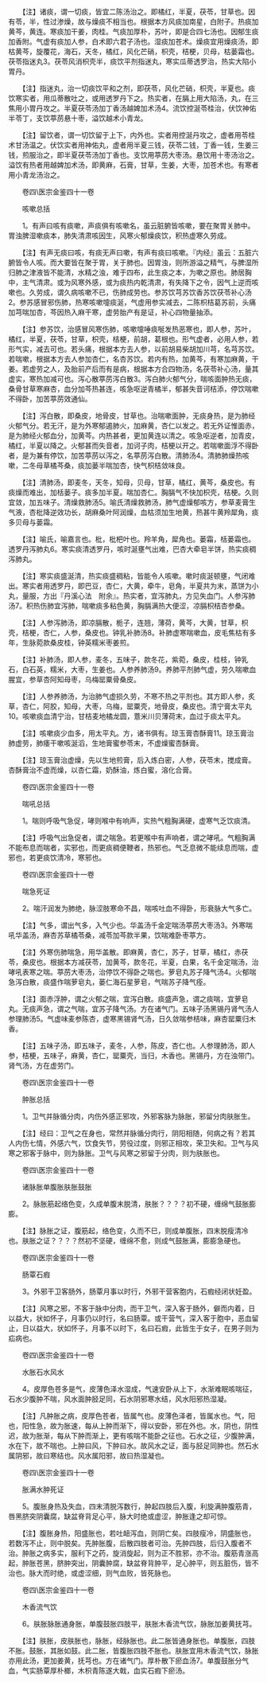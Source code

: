 <!-- { "loadSidebar": true } -->
　　【注】诸痰，谓一切痰，皆宜二陈汤治之。即橘红，半夏，茯苓，甘草也。因有苓，半，性过渗燥，故与燥痰不相当也。根据本方风痰加南星，白附子。热痰加黄芩，黄连。寒痰加干姜，肉桂。气痰加厚朴，苏叶，即是合四七汤也。因郁生痰加香附。气虚有痰加人参，白术即六君子汤也。湿痰加苍术。燥痰宜用燥痰汤，即枯黄芩，旋覆花，海石，天冬，橘红，风化芒硝，枳壳，桔梗，贝母，枯蒌霜也。茯苓指迷丸3。茯苓风消枳壳半，痰饮平剂指迷丸，寒实瓜蒂透罗治，热实大陷小胃丹。

　　【注】指迷丸，治一切痰饮平和之剂，即茯苓，风化芒硝，枳壳，半夏也。痰饮寒实者，用瓜蒂散吐之，或用透罗丹下之。热实者，在膈上用大陷汤，丸，在三焦用小胃丹攻之。半夏茯苓汤加丁香汤越婢加术汤4。流饮控涎苓桂治，伏饮神佑半苓丁，支饮葶苈悬十枣，溢饮越术小青龙。

　　【注】留饮者，谓一切饮留于上下，内外也。实者用控涎丹攻之，虚者用苓桂术甘汤温之。伏饮实者用神佑丸，虚者用半夏三钱，茯苓二钱，丁香一钱，生姜三钱，煎服治之，即半夏茯苓汤加丁香也。支饮用葶苈大枣汤。悬饮用十枣汤治之。溢饮有热者用越婢加术汤，即黄麻，石膏，甘草，生姜，大枣，加苍术也。有寒者用小青龙汤治之。

　　卷四\医宗金鉴四十一卷

　　咳嗽总括

　　1。有声曰咳有痰嗽，声痰俱有咳嗽名，虽云脏腑皆咳嗽，要在聚胃关肺中。胃浊脾湿嗽痰本，肺失清肃咳因生，风寒火郁燥痰饮，积热虚寒久劳成。

　　【注】有声无痰曰咳，有痰无声曰嗽，有声有痰曰咳嗽。『内经』虽云：五脏六腑皆令人咳。而大要皆在聚于胃，关于肺也。因胃浊，则所游溢之精气，与脾湿所归肺之津液皆不能清，水精之浊，难于四布，此生痰之本，为嗽之原也。肺居胸中，主气清肃。或为风寒外感，或为痰热内乾清肃，有失降下之令，因气上逆而咳嗽也。久劳成，谓久病咳嗽不已，伤肺成劳也。参苏饮芎苏饮香苏饮茯苓补心汤2。参苏感冒邪伤肺，热寒咳嗽嚏痰涎，气虚用参实减去，二陈枳桔葛苏前，头痛加芎喘加杏，芩因热入麻干寒，虚劳胎产有是证，补心四物量抽添。

　　【注】参苏饮，治感冒风寒伤肺，咳嗽嚏唾痰唌发热恶寒也，即人参，苏叶，橘红，半夏，茯苓，甘草，枳壳，桔梗，前胡，葛根也。形气虚者，必用人参，若形气实，减去可也。若头痛，根据本方去人参，以前胡易柴胡加川芎，名芎苏饮。若喘嗽，根据本方去人参加杏仁，名杏苏饮。若内有热，加黄芩，有寒加麻黄，干姜。若虚劳之人，及胎前产后而有是病，根据本方合四物汤，名茯苓补心汤，量其虚实，寒热加减可也。泻心散葶苈泻白散3。泻白肺火郁气分，喘咳面肿热无痰，桑骨甘草寒麻杏，血分加芩热甚连，咳急呕逆青橘半，郁甚失音诃桔添，停饮喘嗽不得卧，加苦葶苈效通仙。

　　【注】泻白散，即桑皮，地骨皮，甘草也。治喘嗽面肿，无痰身热，是为肺经火郁气分。若无汗，是为外寒郁遏肺火，加麻黄，杏仁以发之。若无外证惟面赤，是为肺经火郁血分，加黄芩。内热甚者，更加黄连以清之。咳急呕逆者，加青皮，橘红，半夏以降之。火郁甚而失音者，加诃子肉，桔梗以开之。若喘嗽面浮不得卧者，是为兼有停饮，加苦葶苈以泻之，名葶苈泻白散。清肺汤4。清肺肺燥热咳嗽，二冬母草橘芩桑，痰加蒌半喘加杏，快气枳桔敛味良。

　　【注】清肺汤，即麦冬，天冬，知母，贝母，甘草，橘红，黄芩，桑皮也。有痰燥而难出，加栝蒌子。痰多加半夏。喘加杏仁。胸膈气不快加枳壳，桔梗。久则宜敛，加五味子。清燥救肺汤5。喻氏清燥救肺汤，肺气虚燥郁咳方，参草麦膏生气液，杏枇降逆效功长，胡麻桑叶阿润燥，血枯须加生地黄，热甚牛黄羚犀角，痰多贝母与蒌霜。

　　【注】喻氏，喻嘉言也。枇，枇杷叶也。羚羊角，犀角也。蒌霜，栝蒌霜也。透罗丹泻肺丸6。寒实痰清透罗丹，咳时涎壅气出难，巴杏大牵皂半饼，热实痰稠泻肺丸。

　　【注】寒实痰盛涎清，热实痰盛稠粘，皆能令人咳嗽。嗽时痰涎顿壅，气闭难出。寒实者用透罗丹，即巴豆，杏仁，大黄，牵牛，皂角，半夏共为末，蒸饼为小丸，量服，方出『丹溪心法　附余』。热实者，宜泻肺丸，方见失血门。人参泻肺汤7。积热伤肺宜泻肺，喘嗽痰多粘色黄，胸膈满热大便涩，凉膈枳桔杏参桑。

　　【注】人参泻肺汤，即凉膈散，栀子，连翘，薄荷，黄芩，大黄，甘草，枳壳，桔梗，杏仁，人参，桑皮也。钟乳补肺汤8。补肺虚寒喘嗽血，皮毛焦枯有多年，生脉菀款桑皮桂，钟英糯米枣姜煎。

　　【注】补肺汤，即人参，麦冬，五味子，款冬花，紫菀，桑皮，桂枝，钟乳石，白石英，糯米，大枣，生姜也。人参养肺汤9。养肺平剂肺气虚，劳久喘嗽血腥宜，参草杏阿知母枣，乌梅罂粟骨桑皮。

　　【注】人参养肺汤，为治肺气虚损久劳，不寒不热之平剂也。其方即人参，炙草，杏仁，阿胶，知母，大枣，乌梅，罂粟壳，地骨皮，桑皮也。清宁膏太平丸10。咳嗽痰血清宁治，甘桔麦地橘龙圆，薏米川贝薄荷末，血过于痰太平丸。

　　【注】咳嗽痰少血多，用太平丸。方，诸书俱有。琼玉膏杏酥膏11。琼玉膏治肺虚劳，肺痿干嗽咳涎滔，生地膏蜜参苓末，不虚燥蜜杏酥膏。

　　【注】琼玉膏治虚燥，先以生地煎膏，后入炼白密，人参，茯苓末，搅成膏。杏酥膏治不虚而燥，以杏仁霜，奶酥油，炼白蜜，溶化合膏。

　　卷四\医宗金鉴四十一卷

　　喘吼总括

　　1。喘则呼吸气急促，哮则喉中有响声，实热气粗胸满硬，虚寒气乏饮痰清。

　　【注】呼吸气出急促者，谓之喘急。若更喉中有声响者，谓之哮吼。气粗胸满不能布息而喘者，实邪也，而更痰稠便鞭者，热邪也。气乏息微不能续息而喘，虚邪也，若更痰饮清冷，寒邪也。

　　卷四\医宗金鉴四十一卷

　　喘急死证

　　2。喘汗润发为肺绝，脉涩肢寒命不昌，喘咳吐血不得卧，形衰脉大气多亡。

　　【注】气多，谓出气多，入气少也。华盖汤千金定喘汤葶苈大枣汤3。外寒喘吼华盖汤，麻杏苏草橘苓桑，减苓加芩款半果，饮喘难卧枣葶方。

　　【注】外寒伤肺喘急，用华盖散。即麻黄，杏仁，苏子，甘草，橘红，赤茯苓，桑皮也。根据本方减茯苓，加黄芩，款冬花，半夏，白果，名千金定喘汤，治哮吼表寒之喘。葶苈大枣汤，治停饮不得卧之喘也。萝皂丸苏子降气汤4。火郁喘急泻白散，痰盛作喘萝皂丸，蒌仁海石星萝皂，气喘苏子降气痊。

　　【注】面赤浮肿，谓之火郁之喘，宜泻白散。痰盛声急，谓之痰喘，宜萝皂丸。无痰声急，谓之气喘，宜苏子降气汤。方在诸气门。五味子汤黑锡丹肾气汤人参理肺汤5。气虚味麦参陈杏，虚寒黑锡肾气汤，日久敛喘参桔味，麻杏罂粟归木香。

　　【注】五味子汤，即五味子，麦冬，人参，陈皮，杏仁也。人参理肺汤，即人参，桔梗，五味子，麻黄，杏仁，罂粟壳，当归，木香也。黑锡丹，方在浊带门。肾气汤，方在虚劳门。

　　卷四\医宗金鉴四十一卷

　　肿胀总括

　　1。卫气并脉循分肉，内伤外感正邪攻，外邪客脉为脉胀，邪留分肉肤胀生。

　　【注】经曰：卫气之在身也，常然并脉循分肉行，阴阳相随，何病之有？若其人内伤七情，外感六气，饮食失节，劳役过度，则邪正相攻，荣卫失和。卫气与风寒之邪客于脉中，则为脉胀。卫气与风寒之邪留于分肉，则为肤胀也。

　　卷四\医宗金鉴四十一卷

　　诸脉胀单腹胀肤胀鼓胀

　　2。脉胀筋起络色变，久成单腹末脱清，肤胀？？？？初不硬，缠绵气鼓胀膨膨。

　　【注】脉胀之证，腹筋起，络色变，久而不巳，则成单腹胀，四末脱瘦清冷也。肤胀之证？？？？然初不坚硬，缠绵不愈，则成气鼓胀满，膨膨急硬也。

　　卷四\医宗金鉴四十一卷

　　肠覃石瘕

　　3。外邪干卫客肠外，肠覃月事以时行，外邪干营客胞内，石瘕经闭状妊盈。

　　【注】风寒之邪，不客于脉中分肉，而干卫气，深入客于肠外，僻而内着，日以益大，状如怀子，月事仍以时行，名曰肠覃。或干营气，深入客于胞中，恶血留止，日以益大，状如怀子，月事不以时下，名曰石瘕，此皆生于女子，在男子则为疝病也。

　　卷四\医宗金鉴四十一卷

　　水胀石水风水

　　4。皮厚色苍多是气，皮薄色泽水湿成，气速安卧从上下，水渐难眠咳喘征，石水少腹肿不喘，风水面肿胫足同，石水阴邪寒水结，风水阳邪热湿凝。

　　【注】凡肿胀之病，皮厚色苍者，皆属气也。皮薄色泽者，皆属水也。气，阳也，阳性急，故为胀速，每从上肿而渐下，得以安卧，邪在外也。水，阴也，阴性迟，故为胀渐，每从下肿而渐上，更有咳喘不能卧之征也。石水之征，少腹肿满，水在下，故不喘也。上肿曰风，下肿曰水。故风水之证，面与胫足同肿也。然石水属阴邪，故曰寒结也。风水属阳邪，故曰热湿凝也。

　　卷四\医宗金鉴四十一卷

　　胀满水肿死证

　　5。腹胀身热及失血，四末清脱泻数行，肿起四肢后入腹，利旋满肿腹筋青，唇黑脐突阴囊腐，缺盆脊背足心平，脉大时绝或虚涩，肿胀逢之却可惊。

　　【注】腹胀身热，阳盛胀也，若吐衄泻血，则阴亡矣。四肢瘦冷，阴盛胀也，若数泻不止，则中脱矣。先肿胀腹，后散四肢者可治。先肿四肢，后归入腹者不治。肿胀之病多实，服利下之药，旋消旋起，则为正不胜邪，亦不治。腹筋青涨高起，肿胀苍黑，脐肿突出，阴囊肿腐，缺盆脊背肿平，足心肿平，则五脏伤，皆不治也。脉大而时绝，或虚涩细，则气血败，皆死脉也。

　　卷四\医宗金鉴四十一卷

　　木香流气饮

　　6。肤胀脉胀通身胀，单腹鼓胀四肢平，肤胀木香流气饮，脉胀加姜黄抚芎。

　　【注】肤胀，皮肤胀也，脉胀，经脉胀也。此二胀皆通身胀也。单腹胀，四肢不胀。鼓胀，其胀如鼓。此二胀，皆腹胀四肢不胀也。肤胀宜用木香流气饮，脉胀亦用此汤，更加姜黄，抚芎也。方在诸气门。厚朴散下瘀血汤7。单腹鼓胀分气血，气实肠覃厚朴榔，木枳青陈遂大戟，血实石瘕下瘀汤。

